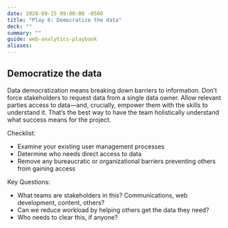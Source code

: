 ```yaml
---
date: 2020-09-15 09:00:00 -0500
title: "Play 6: Democratize the data"
deck: ""
summary: ""
guide: web-analytics-playbook
aliases:
---
```

## Democratize the data

Data democratization means breaking down barriers to information. Don’t force stakeholders to request data from a single data owner. Allow relevant parties access to data—and, crucially, empower them with the skills to understand it. That’s the best way to have the team holistically understand what success means for the project.

Checklist:

- Examine your existing user management processes
- Determine who needs direct access to data
- Remove any bureaucratic or organizational barriers preventing others from gaining access

Key Questions:

- What teams are stakeholders in this? Communications, web development, content, others?
- Can we reduce workload by helping others get the data they need?
- Who needs to clear this, if anyone?